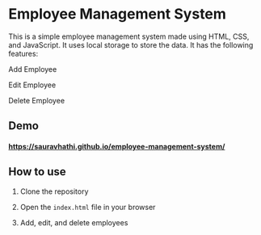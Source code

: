 # Employee Management System

This is a simple employee management system made using HTML, CSS, and JavaScript. It uses local storage to store the data. It has the following features:

Add Employee

Edit Employee

Delete Employee

## Demo

#### https://sauravhathi.github.io/employee-management-system/


## How to use

1. Clone the repository

2. Open the `index.html` file in your browser

3. Add, edit, and delete employees